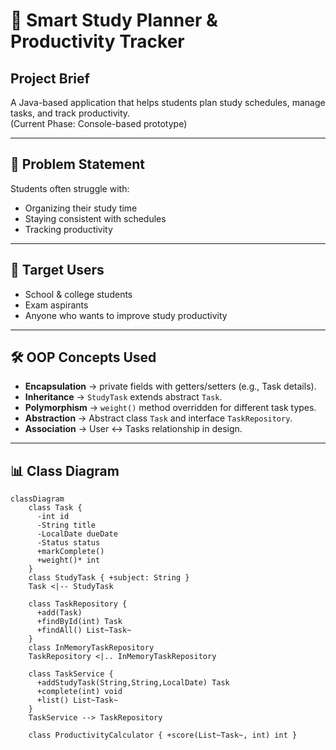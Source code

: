 # 📌 Smart Study Planner & Productivity Tracker

## Project Brief
A Java-based application that helps students plan study schedules, manage tasks, and track productivity.  
(Current Phase: Console-based prototype)

---

## 🎯 Problem Statement
Students often struggle with:
- Organizing their study time  
- Staying consistent with schedules  
- Tracking productivity  

---

## 👥 Target Users
- School & college students  
- Exam aspirants  
- Anyone who wants to improve study productivity  

---

## 🛠️ OOP Concepts Used
- **Encapsulation** → private fields with getters/setters (e.g., Task details).  
- **Inheritance** → `StudyTask` extends abstract `Task`.  
- **Polymorphism** → `weight()` method overridden for different task types.  
- **Abstraction** → Abstract class `Task` and interface `TaskRepository`.  
- **Association** → User ↔ Tasks relationship in design.  

---

## 📊 Class Diagram
```mermaid
classDiagram
    class Task { 
      -int id
      -String title
      -LocalDate dueDate
      -Status status
      +markComplete()
      +weight()* int
    }
    class StudyTask { +subject: String }
    Task <|-- StudyTask

    class TaskRepository { 
      +add(Task)
      +findById(int) Task
      +findAll() List~Task~
    }
    class InMemoryTaskRepository
    TaskRepository <|.. InMemoryTaskRepository

    class TaskService { 
      +addStudyTask(String,String,LocalDate) Task
      +complete(int) void
      +list() List~Task~
    }
    TaskService --> TaskRepository

    class ProductivityCalculator { +score(List~Task~, int) int }
